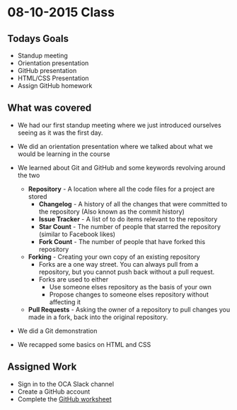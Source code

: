 # 08-10-2015 Class

## Todays Goals

* Standup meeting
* Orientation presentation
* GitHub presentation
* HTML/CSS Presentation
* Assign GitHub homework

## What was covered
* We had our first standup meeting where we just introduced ourselves seeing as it was the first day.

* We did an orientation presentation where we talked about what we would be learning in the course

* We learned about Git and GitHub and some keywords revolving around the two
	* **Repository** - A location where all the code files for a project are stored
		* **Changelog** - A history of all the changes that were committed to the repository (Also known as the commit history)
		* **Issue Tracker** - A list of to do items relevant to the repository
		* **Star Count** - The number of people that starred the repository (similar to Facebook likes)
		* **Fork Count** - The number of people that have forked this repository
	* **Forking** - Creating your own copy of an existing repository
		* Forks are a one way street. You can always pull from a repository, but you cannot push back without a pull request.
		* Forks are used to either 
			* Use someone elses repository as the basis of your own
			* Propose changes to someone elses repository without affecting it
	* **Pull Requests** - Asking the owner of a repository to pull changes you made in a fork, back into the original repository.
	
* We did a Git demonstration

* We recapped some basics on HTML and CSS

## Assigned Work
* Sign in to the OCA Slack channel
* Create a GitHub account
* Complete the [GitHub worksheet](https://github.com/OriginCodeAcademy/Intro-Aug-2015/tree/master/Projects/01-GitHub)